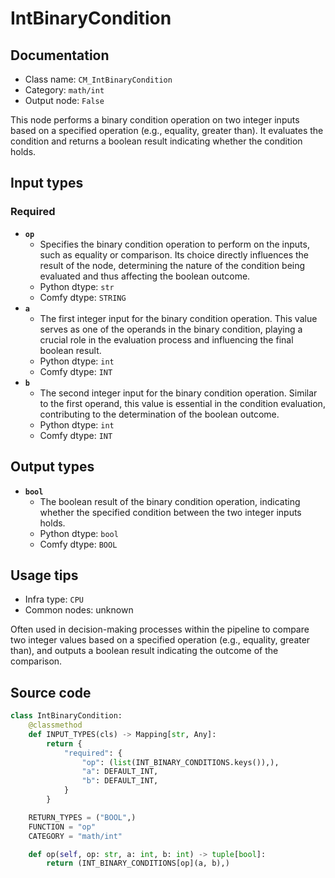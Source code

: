 # IntBinaryCondition
## Documentation
- Class name: `CM_IntBinaryCondition`
- Category: `math/int`
- Output node: `False`

This node performs a binary condition operation on two integer inputs based on a specified operation (e.g., equality, greater than). It evaluates the condition and returns a boolean result indicating whether the condition holds.
## Input types
### Required
- **`op`**
    - Specifies the binary condition operation to perform on the inputs, such as equality or comparison. Its choice directly influences the result of the node, determining the nature of the condition being evaluated and thus affecting the boolean outcome.
    - Python dtype: `str`
    - Comfy dtype: `STRING`
- **`a`**
    - The first integer input for the binary condition operation. This value serves as one of the operands in the binary condition, playing a crucial role in the evaluation process and influencing the final boolean result.
    - Python dtype: `int`
    - Comfy dtype: `INT`
- **`b`**
    - The second integer input for the binary condition operation. Similar to the first operand, this value is essential in the condition evaluation, contributing to the determination of the boolean outcome.
    - Python dtype: `int`
    - Comfy dtype: `INT`
## Output types
- **`bool`**
    - The boolean result of the binary condition operation, indicating whether the specified condition between the two integer inputs holds.
    - Python dtype: `bool`
    - Comfy dtype: `BOOL`
## Usage tips
- Infra type: `CPU`
- Common nodes: unknown

Often used in decision-making processes within the pipeline to compare two integer values based on a specified operation (e.g., equality, greater than), and outputs a boolean result indicating the outcome of the comparison.
## Source code
```python
class IntBinaryCondition:
    @classmethod
    def INPUT_TYPES(cls) -> Mapping[str, Any]:
        return {
            "required": {
                "op": (list(INT_BINARY_CONDITIONS.keys()),),
                "a": DEFAULT_INT,
                "b": DEFAULT_INT,
            }
        }

    RETURN_TYPES = ("BOOL",)
    FUNCTION = "op"
    CATEGORY = "math/int"

    def op(self, op: str, a: int, b: int) -> tuple[bool]:
        return (INT_BINARY_CONDITIONS[op](a, b),)

```
